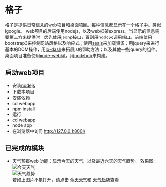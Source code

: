 # 格子
格子是提供日常信息的web项目和桌面项目。每种信息都显示在一个格子中。类似igoogle。 
web项目的后端使用nodejs，以及web框架express。当显示的信息需要第三方来提供时，优先使用jsonp接口，否则用node来调用端口。前端使用bootstrap3来控制网站风格以及响应式；使用[seajs](http://seajs.org/docs/)来加载资源；用jquery来进行基本的DOM操作，用[lo-dash](http://lodash.com/)来拓展js的帮助方法；以及其他一些jquery的组件。      
桌面项目准备使用[node-webkit](https://github.com/rogerwang/node-webkit)，用[nodebob](https://github.com/geo8bit/nodebob)来构建。

## 启动web项目
* 安装[nodejs](http://nodejs.org/)
* 下载本项目
* 安装依赖 
 * cd webapp 
 * npm install
* 运行 
 * cd webapp 
 * node app
 * 在浏览器中访问 http://127.0.0.1:8001/

## 已完成的模块
* 天气预报web
功能：显示今天的天气，以及最近六天的天气趋势。
效果图:    
![今天天气](http://img.hb.aicdn.com/480c245ffe6175d0722c3228a7b3ad062f9756119b12-01lm42_fw580)    
![天气趋势](http://img.hb.aicdn.com/d432480f00b19adb062f0186a6d4b80481800e27acd8-8l2AJk_fw580)    
若如上图片不能打开，请点击 [今天天气](http://img.hb.aicdn.com/480c245ffe6175d0722c3228a7b3ad062f9756119b12-01lm42_fw580)和 [天气趋势](http://img.hb.aicdn.com/d432480f00b19adb062f0186a6d4b80481800e27acd8-8l2AJk_fw580)查看







